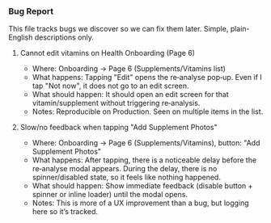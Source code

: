 ### Bug Report

This file tracks bugs we discover so we can fix them later. Simple, plain-English descriptions only.

1) Cannot edit vitamins on Health Onboarding (Page 6)
   - Where: Onboarding → Page 6 (Supplements/Vitamins list)
   - What happens: Tapping "Edit" opens the re‑analyse pop‑up. Even if I tap "Not now", it does not go to an edit screen.
   - What should happen: It should open an edit screen for that vitamin/supplement without triggering re‑analysis.
   - Notes: Reproducible on Production. Seen on multiple items in the list.

2) Slow/no feedback when tapping "Add Supplement Photos"
   - Where: Onboarding → Page 6 (Supplements/Vitamins), button: "Add Supplement Photos"
   - What happens: After tapping, there is a noticeable delay before the re‑analyse modal appears. During the delay, there is no spinner/disabled state, so it feels like nothing happened.
   - What should happen: Show immediate feedback (disable button + spinner or inline loader) until the modal opens.
   - Notes: This is more of a UX improvement than a bug, but logging here so it’s tracked.


